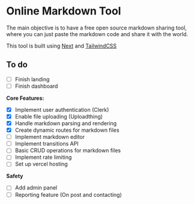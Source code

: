 # Online Markdown Tool

The main objective is to have a free open source markdown sharing tool, where you can just paste the markdown code and share it with the world.

This tool is built using [Next](https://https://nextjs.org/) and [TailwindCSS](https://tailwindcss.com/)

## To do

- [ ] Finish landing
- [ ] Finish dashboard

**Core Features:**

- [x] Implement user authentication (Clerk)
- [x] Enable file uploading (Uploadthing)
- [x] Handle markdown parsing and rendering
- [x] Create dynamic routes for markdown files
- [ ] Implement markdown editor
- [ ] Implement transitions API
- [ ] Basic CRUD operations for markdown files
- [ ] Implement rate limiting
- [ ] Set up vercel hosting

**Safety**

- [ ] Add admin panel
- [ ] Reporting feature (On post and contacting)

